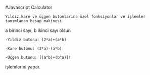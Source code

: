 #Javascript Calculator

	Yıldız,kare ve üçgen butonlarına özel fonksiyonlar ve işlemler tanımlanan hesap makinesi
	
a birinci sayı, b ikinci sayı olsun

	-Yıldız butonu: (2*a)+(a*b)
	
	-Kare butonu: (2*a)-(a*b)
	
	-Üçgen butonu: [(a^b)+(b^a)]!
	
işlemlerini yapar.
